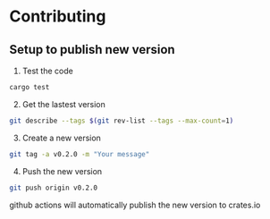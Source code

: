 # Contributing

## Setup to publish new version

1. Test the code

```bash
cargo test
```

2. Get the lastest version

```bash
git describe --tags $(git rev-list --tags --max-count=1)
```

3. Create a new version

```bash
git tag -a v0.2.0 -m "Your message"
```

4. Push the new version

```bash
git push origin v0.2.0
```

github actions will automatically publish the new version to crates.io
